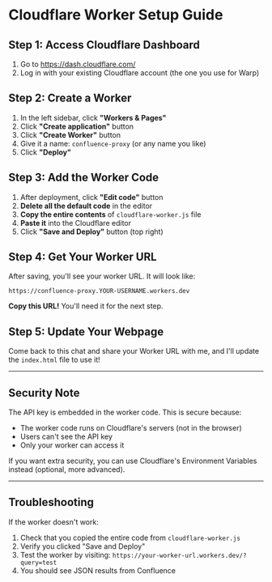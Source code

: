 # Cloudflare Worker Setup Guide

## Step 1: Access Cloudflare Dashboard

1. Go to https://dash.cloudflare.com/
2. Log in with your existing Cloudflare account (the one you use for Warp)

## Step 2: Create a Worker

1. In the left sidebar, click **"Workers & Pages"**
2. Click **"Create application"** button
3. Click **"Create Worker"** button
4. Give it a name: `confluence-proxy` (or any name you like)
5. Click **"Deploy"**

## Step 3: Add the Worker Code

1. After deployment, click **"Edit code"** button
2. **Delete all the default code** in the editor
3. **Copy the entire contents** of `cloudflare-worker.js` file
4. **Paste it** into the Cloudflare editor
5. Click **"Save and Deploy"** button (top right)

## Step 4: Get Your Worker URL

After saving, you'll see your worker URL. It will look like:
```
https://confluence-proxy.YOUR-USERNAME.workers.dev
```

**Copy this URL!** You'll need it for the next step.

## Step 5: Update Your Webpage

Come back to this chat and share your Worker URL with me, and I'll update the `index.html` file to use it!

---

## Security Note

The API key is embedded in the worker code. This is secure because:
- The worker code runs on Cloudflare's servers (not in the browser)
- Users can't see the API key
- Only your worker can access it

If you want extra security, you can use Cloudflare's Environment Variables instead (optional, more advanced).

---

## Troubleshooting

If the worker doesn't work:
1. Check that you copied the entire code from `cloudflare-worker.js`
2. Verify you clicked "Save and Deploy"
3. Test the worker by visiting: `https://your-worker-url.workers.dev/?query=test`
4. You should see JSON results from Confluence





